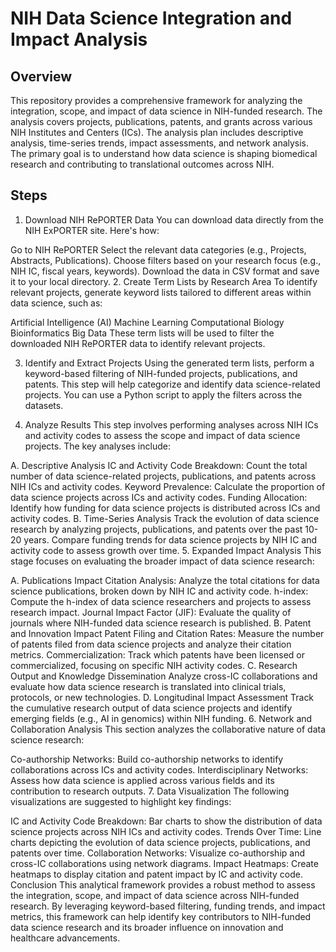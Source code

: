 # NIH Data Science Integration and Impact Analysis

## Overview
This repository provides a comprehensive framework for analyzing the integration, scope, and impact of data science in NIH-funded research. The analysis covers projects, publications, patents, and grants across various NIH Institutes and Centers (ICs). The analysis plan includes descriptive analysis, time-series trends, impact assessments, and network analysis. The primary goal is to understand how data science is shaping biomedical research and contributing to translational outcomes across NIH.

## Steps
1. Download NIH RePORTER Data
You can download data directly from the NIH ExPORTER site. Here's how:

Go to NIH RePORTER
Select the relevant data categories (e.g., Projects, Abstracts, Publications).
Choose filters based on your research focus (e.g., NIH IC, fiscal years, keywords).
Download the data in CSV format and save it to your local directory.
2. Create Term Lists by Research Area
To identify relevant projects, generate keyword lists tailored to different areas within data science, such as:

Artificial Intelligence (AI)
Machine Learning
Computational Biology
Bioinformatics
Big Data
These term lists will be used to filter the downloaded NIH RePORTER data to identify relevant projects.

3. Identify and Extract Projects
Using the generated term lists, perform a keyword-based filtering of NIH-funded projects, publications, and patents. This step will help categorize and identify data science-related projects. You can use a Python script to apply the filters across the datasets.

4. Analyze Results
This step involves performing analyses across NIH ICs and activity codes to assess the scope and impact of data science projects. The key analyses include:

A. Descriptive Analysis
IC and Activity Code Breakdown: Count the total number of data science-related projects, publications, and patents across NIH ICs and activity codes.
Keyword Prevalence: Calculate the proportion of data science projects across ICs and activity codes.
Funding Allocation: Identify how funding for data science projects is distributed across ICs and activity codes.
B. Time-Series Analysis
Track the evolution of data science research by analyzing projects, publications, and patents over the past 10-20 years.
Compare funding trends for data science projects by NIH IC and activity code to assess growth over time.
5. Expanded Impact Analysis
This stage focuses on evaluating the broader impact of data science research:

A. Publications Impact
Citation Analysis: Analyze the total citations for data science publications, broken down by NIH IC and activity code.
h-index: Compute the h-index of data science researchers and projects to assess research impact.
Journal Impact Factor (JIF): Evaluate the quality of journals where NIH-funded data science research is published.
B. Patent and Innovation Impact
Patent Filing and Citation Rates: Measure the number of patents filed from data science projects and analyze their citation metrics.
Commercialization: Track which patents have been licensed or commercialized, focusing on specific NIH activity codes.
C. Research Output and Knowledge Dissemination
Analyze cross-IC collaborations and evaluate how data science research is translated into clinical trials, protocols, or new technologies.
D. Longitudinal Impact Assessment
Track the cumulative research output of data science projects and identify emerging fields (e.g., AI in genomics) within NIH funding.
6. Network and Collaboration Analysis
This section analyzes the collaborative nature of data science research:

Co-authorship Networks: Build co-authorship networks to identify collaborations across ICs and activity codes.
Interdisciplinary Networks: Assess how data science is applied across various fields and its contribution to research outputs.
7. Data Visualization
The following visualizations are suggested to highlight key findings:

IC and Activity Code Breakdown: Bar charts to show the distribution of data science projects across NIH ICs and activity codes.
Trends Over Time: Line charts depicting the evolution of data science projects, publications, and patents over time.
Collaboration Networks: Visualize co-authorship and cross-IC collaborations using network diagrams.
Impact Heatmaps: Create heatmaps to display citation and patent impact by IC and activity code.
Conclusion
This analytical framework provides a robust method to assess the integration, scope, and impact of data science across NIH-funded research. By leveraging keyword-based filtering, funding trends, and impact metrics, this framework can help identify key contributors to NIH-funded data science research and its broader influence on innovation and healthcare advancements.
